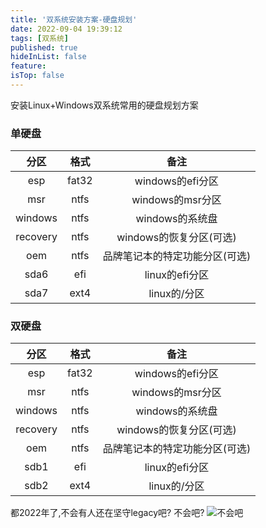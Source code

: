 ```yaml
---
title: '双系统安装方案-硬盘规划'
date: 2022-09-04 19:39:12
tags: [双系统]
published: true
hideInList: false
feature: 
isTop: false
---
```

安装Linux+Windows双系统常用的硬盘规划方案

### 单硬盘

|分区|格式|备注|
|:---:|:---:|:---:|
|esp|fat32|windows的efi分区|
|msr|ntfs|windows的msr分区|
|windows|ntfs|windows的系统盘|
|recovery|ntfs|windows的恢复分区(可选)|
|oem|ntfs|品牌笔记本的特定功能分区(可选)|
|sda6|efi|linux的efi分区|
|sda7|ext4|linux的/分区|

### 双硬盘

|分区|格式|备注|
|:---:|:---:|:---:|
|esp|fat32|windows的efi分区|
|msr|ntfs|windows的msr分区|
|windows|ntfs|windows的系统盘|
|recovery|ntfs|windows的恢复分区(可选)|
|oem|ntfs|品牌笔记本的特定功能分区(可选)|
|sdb1|efi|linux的efi分区|
|sdb2|ext4|linux的/分区|

都2022年了,不会有人还在坚守legacy吧? 不会吧?
![不会吧](https://i11.hoopchina.com.cn/hupuapp/bbs/0/thread_0_20210603135107_93554.jpg)
